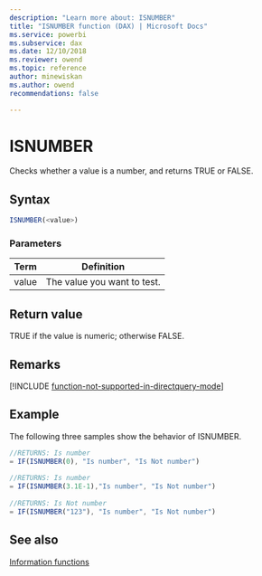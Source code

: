 ```yaml
---
description: "Learn more about: ISNUMBER"
title: "ISNUMBER function (DAX) | Microsoft Docs"
ms.service: powerbi 
ms.subservice: dax 
ms.date: 12/10/2018
ms.reviewer: owend
ms.topic: reference
author: minewiskan
ms.author: owend 
recommendations: false

---
```

# ISNUMBER

Checks whether a value is a number, and returns TRUE or FALSE.  
  
## Syntax  
  
```js
ISNUMBER(<value>)  
```
  
### Parameters  
  
|Term|Definition|  
|--------|--------------|  
|value|The value you want to test.|  
  
## Return value

TRUE if the value is numeric; otherwise FALSE.  

## Remarks

[!INCLUDE [function-not-supported-in-directquery-mode](includes/function-not-supported-in-directquery-mode.md)]

## Example

The following three samples show the behavior of ISNUMBER.  
  
```js
//RETURNS: Is number  
= IF(ISNUMBER(0), "Is number", "Is Not number")  
  
//RETURNS: Is number  
= IF(ISNUMBER(3.1E-1),"Is number", "Is Not number")  
  
//RETURNS: Is Not number  
= IF(ISNUMBER("123"), "Is number", "Is Not number")  
```
  
## See also

[Information functions](information-functions-dax.md)  

